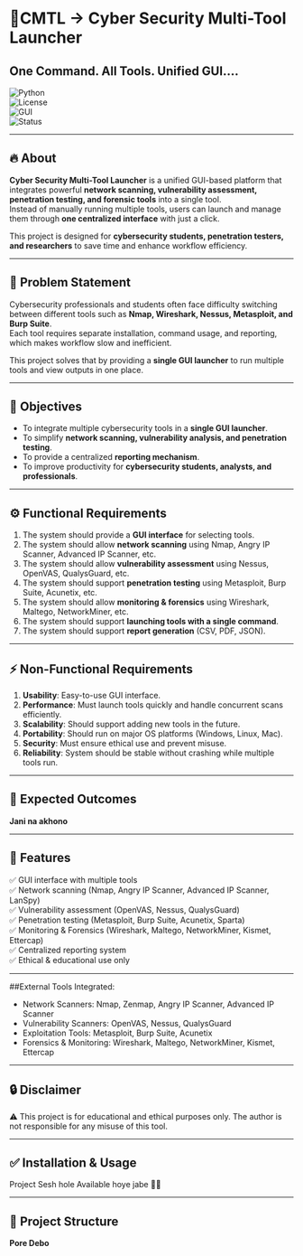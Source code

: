 # 🚀CMTL ->  Cyber Security Multi-Tool Launcher  

## One Command. All Tools. Unified GUI....

![Python](https://img.shields.io/badge/Python-3.8+-blue.svg)  
![License](https://img.shields.io/badge/License-MIT-green.svg)  
![GUI](https://img.shields.io/badge/GUI-Tkinter%20%7C%20PyQt-orange.svg)  
![Status](https://img.shields.io/badge/Status-Development-yellow.svg)  

---

## 🔥 About  
**Cyber Security Multi-Tool Launcher** is a unified GUI-based platform that integrates powerful **network scanning, vulnerability assessment, penetration testing, and forensic tools** into a single tool.  
Instead of manually running multiple tools, users can launch and manage them through **one centralized interface** with just a click.  

This project is designed for **cybersecurity students, penetration testers, and researchers** to save time and enhance workflow efficiency.  

---

## 📝 Problem Statement  
Cybersecurity professionals and students often face difficulty switching between different tools such as **Nmap, Wireshark, Nessus, Metasploit, and Burp Suite**.  
Each tool requires separate installation, command usage, and reporting, which makes workflow slow and inefficient.  

This project solves that by providing a **single GUI launcher** to run multiple tools and view outputs in one place.  

---

## 🎯 Objectives  
- To integrate multiple cybersecurity tools in a **single GUI launcher**.  
- To simplify **network scanning, vulnerability analysis, and penetration testing**.  
- To provide a centralized **reporting mechanism**.  
- To improve productivity for **cybersecurity students, analysts, and professionals**.  

---

## ⚙️ Functional Requirements  
1. The system should provide a **GUI interface** for selecting tools.  
2. The system should allow **network scanning** using Nmap, Angry IP Scanner, Advanced IP Scanner, etc.  
3. The system should allow **vulnerability assessment** using Nessus, OpenVAS, QualysGuard, etc.  
4. The system should support **penetration testing** using Metasploit, Burp Suite, Acunetix, etc.  
5. The system should allow **monitoring & forensics** using Wireshark, Maltego, NetworkMiner, etc.  
6. The system should support **launching tools with a single command**.  
7. The system should support **report generation** (CSV, PDF, JSON).  

---

## ⚡ Non-Functional Requirements  
1. **Usability**: Easy-to-use GUI interface.  
2. **Performance**: Must launch tools quickly and handle concurrent scans efficiently.  
3. **Scalability**: Should support adding new tools in the future.  
4. **Portability**: Should run on major OS platforms (Windows, Linux, Mac).  
5. **Security**: Must ensure ethical use and prevent misuse.  
6. **Reliability**: System should be stable without crashing while multiple tools run.  

---

## 🎯 Expected Outcomes  
**Jani na akhono** 

---

## 🌟 Features  
✅ GUI interface with multiple tools  
✅ Network scanning (Nmap, Angry IP Scanner, Advanced IP Scanner, LanSpy)  
✅ Vulnerability assessment (OpenVAS, Nessus, QualysGuard)  
✅ Penetration testing (Metasploit, Burp Suite, Acunetix, Sparta)  
✅ Monitoring & Forensics (Wireshark, Maltego, NetworkMiner, Kismet, Ettercap)  
✅ Centralized reporting system  
✅ Ethical & educational use only  

---
##External Tools Integrated:
- Network Scanners: Nmap, Zenmap, Angry IP Scanner, Advanced IP Scanner
- Vulnerability Scanners: OpenVAS, Nessus, QualysGuard
- Exploitation Tools: Metasploit, Burp Suite, Acunetix
- Forensics & Monitoring: Wireshark, Maltego, NetworkMiner, Kismet, Ettercap

---
## 🔒 Disclaimer

⚠️ This project is for educational and ethical purposes only.
The author is not responsible for any misuse of this tool.

---
## ✅ Installation & Usage
Project Sesh hole Available hoye jabe 👍🏻

---
## 📂 Project Structure  
**Pore Debo**
